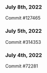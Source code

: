 ### July 8th, 2022

Commit #127465

### July 5th, 2022

Commit #314353


### July 4th, 2022

Commit #72281
